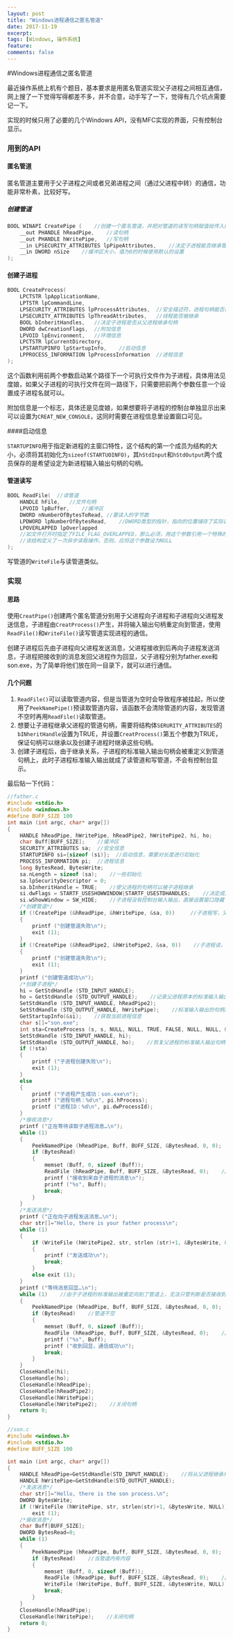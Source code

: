```yaml
---
layout: post
title: "Windows进程通信之匿名管道"
date: 2017-11-19
excerpt: 
tags: [Windows, 操作系统]
feature: 
comments: false
---
```




#Windows进程通信之匿名管道

最近操作系统上机有个题目，基本要求是用匿名管道实现父子进程之间相互通信，网上搜了一下觉得写得都差不多，并不合意，动手写了一下，觉得有几个坑点需要记一下。

实现的时候只用了必要的几个Windows API，没有MFC实现的界面，只有控制台显示。

### 用到的API

#### 匿名管道

匿名管道主要用于父子进程之间或者兄弟进程之间（通过父进程中转）的通信，功能非常朴素，比较好写。

##### 创建管道

```c
BOOL WINAPI CreatePipe (	//创建一个匿名管道，并把对管道的读写句柄赋值给传入的前两个参数
    __out PHANDLE hReadPipe,	//读句柄
    __out PHANDLE hWritePipe,	//写句柄
    __in LPSECURITY_ATTRIBUTES lpPipeAttributes,	//决定子进程能否继承管道句柄
    __in DWORD nSize	//缓冲区大小，值为0的时候使用默认的设置
); 
```

#### 创建子进程

```c
BOOL CreateProcess(
    LPCTSTR lpApplicationName,
    LPTSTR lpCommandLine,
    LPSECURITY_ATTRIBUTES lpProcessAttributes,	//安全描述符，进程句柄能否被继承
    LPSECURITY_ATTRIBUTES lpThreadAttributes,	//线程能否被继承
    BOOL bInheritHandles,	//决定子进程是否从父进程继承句柄
    DWORD dwCreationFlags,	//附加信息
    LPVOID lpEnvironment,	//环境信息
    LPCTSTR lpCurrentDirectory,
    LPSTARTUPINFO lpStartupInfo,	//启动信息
    LPPROCESS_INFORMATION lpProcessInformation	//进程信息
);
```

这个函数利用前两个参数启动某个路径下一个可执行文件作为子进程，具体用法见度娘，如果父子进程的可执行文件在同一路径下，只需要把前两个参数任意一个设置成子进程名就可以。

附加信息是一个标志，具体还是见度娘，如果想要将子进程的控制台单独显示出来可以设置为`CREAT_NEW_CONSOLE`，这同时需要在进程信息里设置窗口可见。

####启动信息

`STARTUPINFO`用于指定新进程的主窗口特性，这个结构的第一个成员为结构的大小，必须将其初始化为`sizeof(STARTUOINFO)`，其`hStdInput`和`hStdOutput`两个成员保存的是希望设定为新进程输入输出句柄的句柄。

#### 管道读写

```c
BOOL ReadFile(	//读管道
    HANDLE hFile,	//文件句柄
    LPVOID lpBuffer,	//缓冲区
    DWORD nNumberOfBytesToRead,	//要读入的字节数
    LPDWORD lpNumberOfBytesRead,	//DWORD类型的指针，指向的位置储存了实际读入的字符数
    LPOVERLAPPED lpOverlapped
    //如文件打开时指定了FILE_FLAG_OVERLAPPED，那么必须，用这个参数引用一个特殊的结构。
    //该结构定义了一次异步读取操作。否则，应将这个参数设为NULL
);
```

写管道的`WriteFile`与读管道类似。

### 实现

#### 思路

使用`CreatPipe()`创建两个匿名管道分别用于父进程向子进程和子进程向父进程发送信息，子进程由`CreatProcess()`产生，并将输入输出句柄重定向到管道，使用`ReadFile()`和`WriteFile()`读写管道实现进程的通信。

创建子进程后先由子进程向父进程发送消息，父进程接收到后再向子进程发送消息，子进程把接收到的消息发回父进程作为回显，父子进程分别为father.exe和son.exe，为了简单将他们放在同一目录下，就可以进行通信。

#### 几个问题

1. `ReadFile()`可以读取管道内容，但是当管道为空时会导致程序被挂起，所以使用了`PeekNamePipe()`预读取管道内容，该函数不会清除管道的内容，发现管道不空时再用`ReadFile()`读取管道。
2. 想要让子进程继承父进程的管道句柄，需要将结构体`SERURITY_ATTRIBUTES`的`bINheritHandle`设置为TRUE，并设置`CreatProcess()`第五个参数为TRUE，保证句柄可以继承以及创建子进程时继承这些句柄。
3. 创建子进程后，由于继承关系，子进程的标准输入输出句柄会被重定义到管道句柄上，此时子进程标准输入输出就成了读管道和写管道，不会有控制台显示。



最后贴一下代码： 

```c
//father.c
#include <stdio.h>
#include <windows.h>
#define BUFF_SIZE 100
int main (int argc, char* argv[])
{
	HANDLE hReadPipe, hWritePipe, hReadPipe2, hWritePipe2, hi, ho;
	char Buff[BUFF_SIZE];    //缓冲区
	SECURITY_ATTRIBUTES sa;  //安全信息
	STARTUPINFO si={sizeof (si)};  //启动信息，需要对长度进行初始化
	PROCESS_INFORMATION pi;  //进程信息
	long BytesRead, BytesWrite;
	sa.nLength = sizeof (sa);    //一些初始化
	sa.lpSecurityDescriptor = 0;
	sa.bInheritHandle = TRUE;    //使父进程的句柄可以被子进程继承
	si.dwFlags = STARTF_USESHOWWINDOW|STARTF_USESTDHANDLES;    //决定成员有效的标志
	si.wShowWindow = SW_HIDE;    //子进程没有控制台输入输出，直接设置窗口隐藏
	/*创建管道*/
	if (!CreatePipe (&hReadPipe, &hWritePipe, &sa, 0))     //子进程写，父进程读
	{
    	printf ("创建管道失败\n");
    	exit (1);
	}
	if (!CreatePipe (&hReadPipe2, &hWritePipe2, &sa, 0))    //子进程读，父进程写
	{
    	printf ("创建管道失败\n");
    	exit (1);
	}
	printf ("创建管道成功\n");
	/*创建子进程*/
	hi = GetStdHandle (STD_INPUT_HANDLE);
	ho = GetStdHandle (STD_OUTPUT_HANDLE);    //记录父进程原本的标准输入输出句柄，以备恢复
	SetStdHandle (STD_INPUT_HANDLE, hReadPipe2);
	SetStdHandle (STD_OUTPUT_HANDLE, hWritePipe);    //标准输入输出的句柄重定向到管道句柄，让子进程继承这些句柄
	GetStartupInfo(&si);    //获取当前进程信息
	char s[]="son.exe";
	int sta=CreateProcess (s, s, NULL, NULL, TRUE, FALSE, NULL, NULL, &si, &pi);    	//创建子进程，此处第五个参数要为TRUE保证句柄可以被子进程继承
	SetStdHandle (STD_INPUT_HANDLE, hi);
	SetStdHandle (STD_OUTPUT_HANDLE, ho);    //恢复父进程的标准输入输出句柄
	if (!sta)
	{
    	printf ("子进程创建失败\n");
    	exit (1);
	}
	else
	{
    	printf ("子进程产生成功：son.exe\n");
    	printf ("进程句柄：%d\n", pi.hProcess);
    	printf ("进程ID：%d\n", pi.dwProcessId);
	}
	/*接收消息*/
	printf ("正在等待读取子进程消息…\n");
	while (1)
	{
    	PeekNamedPipe (hReadPipe, Buff, BUFF_SIZE, &BytesRead, 0, 0);    //预读管道内容，防止直接调用ReadFile造成进程阻塞
    	if (BytesRead)
    	{
        	memset (Buff, 0, sizeof (Buff));
        	ReadFile (hReadPipe, Buff, BUFF_SIZE, &BytesRead, 0);    //读取来自子进程的消息
        	printf ("接收到来自子进程的消息\n");
        	printf ("%s", Buff);
        	break;
    	}
	}
	/*发送消息*/
	printf ("正在向子进程发送消息…\n");
	char str[]="Hello, there is your father process\n";
	while (1)
	{
    	if (WriteFile (hWritePipe2, str, strlen (str)+1, &BytesWrite, 0))    //向子进程发送消息
    	{
        	printf ("发送成功\n");
        	break;
    	}
    	else exit (1);
	}
	printf ("等待消息回显…\n");
	while (1)    //由于子进程的标准输出被重定向到了管道上，无法只管判断是否接收到消息，现将收到的消息发回以进行验证
	{
    	PeekNamedPipe (hReadPipe, Buff, BUFF_SIZE, &BytesRead, 0, 0);    //预读管道内容，防止直接调用ReadFile造成进程阻塞
    	if (BytesRead)    //管道不空
    	{
        	memset (Buff, 0, sizeof (Buff));
        	ReadFile (hReadPipe, Buff, BUFF_SIZE, &BytesRead, 0);    //读取回显信息
        	printf ("%s", Buff);
        	printf ("收到回显，通信成功\n");
        	break;
    	}
	}
	CloseHandle(hi);
	CloseHandle(ho);
	CloseHandle(hReadPipe);
	CloseHandle(hReadPipe2);
	CloseHandle(hWritePipe);
	CloseHandle(hWritePipe2);    //关闭句柄
	return 0;
}
```


```c
//son.c
#include <windows.h>
#include <stdio.h>
#define BUFF_SIZE 100

int main (int argc, char* argv[])
{
    HANDLE hReadPipe=GetStdHandle(STD_INPUT_HANDLE);    //将从父进程继承来的句柄取出
    HANDLE hWritePipe=GetStdHandle(STD_OUTPUT_HANDLE);
    /*发送消息*/
    char str[]="Hello, there is the son process.\n";
    DWORD BytesWrite;
    if (!WriteFile (hWritePipe, str, strlen(str)+1, &BytesWrite, NULL))  //向管道内传入消息
        exit (1);
    /*接收消息*/
    char Buff[BUFF_SIZE];
    DWORD BytesRead=0;
    while (1)
    {
        PeekNamedPipe (hReadPipe, Buff, BUFF_SIZE, &BytesRead, 0, 0);  //预读管道内容，防止直接调用ReadFile造成进程阻塞
        if (BytesRead)    //当管道内有内容
        {
            memset (Buff, 0, sizeof (Buff));
            ReadFile (hReadPipe, Buff, BUFF_SIZE, &BytesRead, 0);    //读取管道内容
            WriteFile (hWritePipe, Buff, BUFF_SIZE, &BytesWrite, NULL);    //将接收到的内容作为回显信息发给父进程
            break;
        }
    }
    CloseHandle(hReadPipe);
    CloseHandle(hWritePipe);    //关闭句柄
    return 0;
}
```